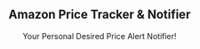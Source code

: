<p align = "center">

<h2 align="center">Amazon Price Tracker & Notifier</h2>

<p align="center">Your Personal Desired Price Alert Notifier!</p>
</p>
